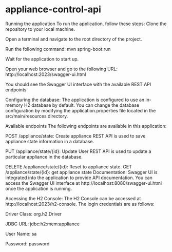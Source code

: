 # appliance-control-api

Running the application To run the application, follow these steps:
Clone the repository to your local machine.

Open a terminal and navigate to the root directory of the project.

Run the following command: mvn spring-boot:run

Wait for the application to start up.

Open your web browser and go to the following URL: http://localhost:2023/swagger-ui.html

You should see the Swagger UI interface with the available REST API endpoints

Configuring the database:
The application is configured to use an in-memory H2 database by default. You can change the database configuration by modifying the application.properties file located in the src/main/resources directory.

Available endpoints The following endpoints are available in this application:

POST /appliance/state: Create appliance REST API is used to save appliance state information in a database.

PUT /appliance/state/{id}: Update User REST API is used to update a particular appliance in the database.

DELETE  /appliance/state/{id}: Reset to appliance state.
GET     /appliance/state/{id}: get appliance state
Documentation:
Swagger UI is integrated into the application to provide API documentation. You can access the Swagger UI interface at http://localhost:8080/swagger-ui.html once the application is running.

Accessing the H2 Console:
The H2 Console can be accessed at http://localhost:2023/h2-console. The login credentials are as follows:

Driver Class: org.h2.Driver

JDBC URL: jdbc:h2:mem:appliance

User Name: sa

Password: password